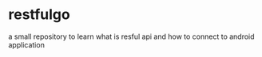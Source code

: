 # restfulgo
a small repository  to learn what is resful api and how to connect to android application 
